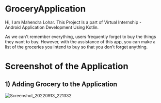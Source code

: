 # GroceryApplication
Hi, I am Mahendra Lohar.
This Project Is a part of Virtual Internship - Android Application Development Using Kotlin.

As we can't remember everything, users frequently forget to buy the things they want to buy. However, with the assistance of this app, you can make a list of the groceries you intend to buy so that you don't forget anything.


# Screenshot of the Application

## 1) Adding Grocery to the Application
![Screenshot_20220913_221332](https://user-images.githubusercontent.com/91696273/189961723-82f57ca6-8f10-45e6-8911-21a4641987a7.png)




